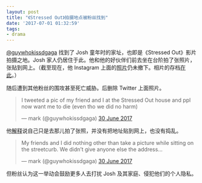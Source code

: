 ```yaml
---
layout: post
title: "《Stressed Out》拍摄地点被粉丝找到"
date: '2017-07-01 01:32:59'
tags:
- drama
---
```



[@guywhokissdgaga](https://twitter.com/guywhokissdgaga) 找到了 Josh 童年时的家址，也即是《Stressed Out》影片拍摄之地。Josh 家人仍居住于此。他和他的好伙伴们前去坐在台阶拍了张照片，张贴到网上。（截至现在，他 Instagram 上面的[照片](https://www.instagram.com/p/BVzx71Eg7KN/)仍未撤下。相片的存档[在此](https://www.dun4real.org/wp-content/uploads/2018/04/bvzx71eg7kn.jpg)。）

随后遭到其他粉丝的围攻甚至死亡威胁。后删除 Twitter 上面照片。

> I tweeted a pic of my friend and I at the Stressed Out house and ppl now want me to die (even tho we did no harm)
> 
> — mark (@guywhokissdgaga) [30 June 2017](https://twitter.com/guywhokissdgaga/status/880589941469843456)

他[解释](https://twitter.com/guywhokissdgaga/status/880583721589583873)说自己只是去那儿拍了张照，并没有把地址贴到网上，也没有捣乱。

> My friends and I did nothing other than take a picture while sitting on the streetcurb. We didn’t give anyone else the address…
> 
> — mark (@guywhokissdgaga) [30 June 2017](https://twitter.com/guywhokissdgaga/status/880583721589583873)

但粉丝认为这一举动会鼓励更多人去打扰 Josh 及其家庭、侵犯他们的个人隐私。


